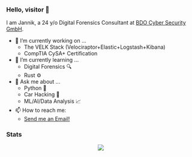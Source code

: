 ### Hello, visitor 👋

I am Jannik, a 24 y/o Digital Forensics Consultant at <a href="https://www.bdosecurity.de">BDO Cyber Security GmbH</a>.

- 🔭 I’m currently working on ...
  - The VELK Stack (Velociraptor+Elastic+Logstash+Kibana)
  - CompTIA CySA+ Certification
- 🌱 I’m currently learning ...
  - Digital Forensics 🔍
  - Rust ⚙️
- 💬 Ask me about ...
  - Python 🐍
  - Car Hacking 🚓
  - ML/AI/Data Analysis 📈
- 📫 How to reach me:
  - <a href="mailto:jannik.schmied+ghcontact@pm.me">Send me an Email!</a>

### Stats

<div align="center"><img src="https://github-readme-stats.vercel.app/api/top-langs/?username=j-schmied&hide_border=true&layout=compact" align="center" /></div>  
